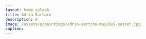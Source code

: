 ```yaml
---
layout: home_splash
title: Adria Sartore
description: #
image: /assets/p/paintings/adria-sartore-may2019-poster.jpg
caption:
---
```

